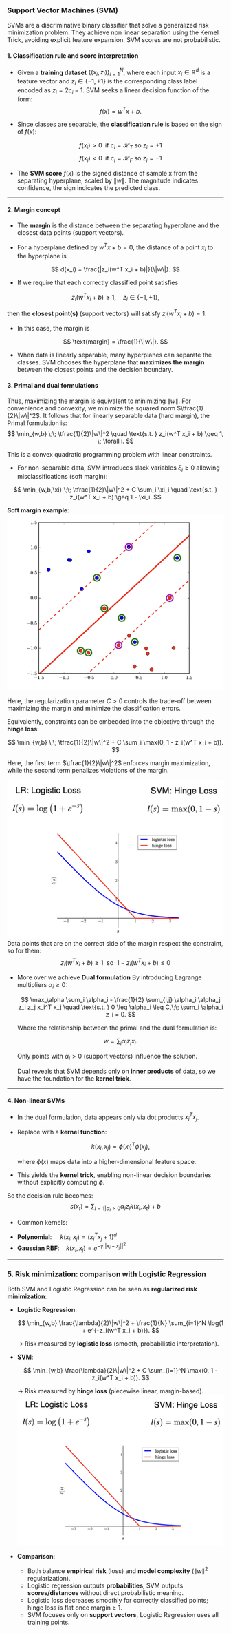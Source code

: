 ### **Support Vector Machines (SVM)**

SVMs are a discriminative binary classifier that solve a generalized risk minimization problem. They achieve non linear separation using the Kernel Trick, avoiding
explicit feature expansion. SVM scores are not probabilistic.

#### **1. Classification rule and score interpretation**

* Given a **training dataset** $\{(x_i, z_i)\}_{i=1}^N$, where each input $x_i \in \mathbb{R}^d$ is a feature vector and $z_i \in \{-1,+1\}$ is the corresponding class label encoded as $z_i = 2 c_i - 1$. SVM seeks a linear decision function of the form:
  $$
  f(x) = w^T x + b.
  $$
* Since classes are separable, the **classification rule** is based on the sign of $f(x)$:

  $$
  f(x_i) > 0 \;\;\text{if } c_i = \mathcal{H}_T \text{ so } z_i = +1
  $$
  $$
  f(x_i) < 0 \;\;\text{if } c_i = \mathcal{H}_F \text{ so } z_i = -1
  $$

* The **SVM score** $f(x)$ is the signed distance of sample x from the separating hyperplane, scaled by $\|w\|$. The
  magnitude indicates confidence, the sign indicates the predicted class.

---

#### **2. Margin concept**

* The **margin** is the distance between the separating hyperplane and the closest data points (support vectors).

* For a hyperplane defined by $w^T x + b = 0$, the distance of a point $x_i$ to the hyperplane is

$$
d(x_i) = \frac{|z_i(w^T x_i + b)|}{\|w\|}.
$$

* If we require that each correctly classified point satisfies

$$
z_i(w^T x_i + b) \geq 1, \quad z_i \in \{-1, +1\},
$$

then the **closest point(s)** (support vectors) will satisfy $z_i(w^T x_i + b) = 1$.

* In this case, the margin is

$$
\text{margin} = \frac{1}{\|w\|}.
$$
* When data is linearly separable, many hyperplanes can separate the classes. SVM chooses the hyperplane that **maximizes the margin** between the closest points and the decision boundary.

#### **3. Primal and dual formulations**

Thus, maximizing the margin is equivalent to minimizing $\|w\|$. For convenience and convexity, we minimize the squared
norm $\tfrac{1}{2}\|w\|^2$. It follows that for linearly separable data (hard margin), the Primal formulation is:
$$
\min_{w,b} \;\; \tfrac{1}{2}\|w\|^2 \quad \text{s.t. } z_i(w^T x_i + b) \geq 1, \; \forall i.
$$

This is a convex quadratic programming problem with linear constraints.

* For non-separable data, SVM introduces slack variables $\xi_i \geq 0$ allowing misclassifications (soft margin):

$$
\min_{w,b,\xi} \;\; \tfrac{1}{2}\|w\|^2 + C \sum_i \xi_i
\quad \text{s.t. } z_i(w^T x_i + b) \geq 1 - \xi_i.
$$

**Soft margin example**:
![soft-margin](./soft-margin.png)

Here, the regularization parameter $C>0$ controls the trade-off between maximizing the margin and minimize the
classification errors.

Equivalently, constraints can be embedded into the objective through the **hinge loss**:

$$
\min_{w,b} \;\; \tfrac{1}{2}\|w\|^2 + C \sum_i \max(0, 1 - z_i(w^T x_i + b)).
$$

Here, the first term $\tfrac{1}{2}\|w\|^2$ enforces margin maximization, while the second term
penalizes violations of the margin.

![Hinge loss](./hinge_loss.png)
Data points that are on the correct side of the margin respect the constraint, so for them:
$$
z_i(w^T x_i + b) \geq 1 \ \ \text{so} \ \ 1- z_i(w^T x_i + b) \leq 0
$$

* More over we achieve **Dual formulation**
  By introducing Lagrange multipliers $\alpha_i \geq 0$:

  $$
  \max_\alpha \sum_i \alpha_i - \frac{1}{2} \sum_{i,j} \alpha_i \alpha_j z_i z_j x_i^T x_j
  \quad \text{s.t. } 0 \leq \alpha_i \leq C,\;\; \sum_i \alpha_i z_i = 0.
  $$

  Where the relationship between the primal and the dual formulation is:

  $$
  w = \sum_i \alpha_i z_i x_i.
  $$

  Only points with $\alpha_i > 0$ (support vectors) influence the solution.

  Dual reveals that SVM depends only on **inner products** of data, so we have the foundation for the **kernel trick**.

---

#### **4. Non-linear SVMs**

* In the dual formulation, data appears only via dot products $x_i^T x_j$.
* Replace with a **kernel function**:

  $$
  k(x_i, x_j) = \phi(x_i)^T \phi(x_j),
  $$

  where $\phi(x)$ maps data into a higher-dimensional feature space.
* This yields the **kernel trick**, enabling non-linear decision boundaries without explicitly computing $\phi$.

So the decision rule becomes:
$$
s(x_t)=\sum_{i=1|\alpha_i>0}\alpha_i z_i k(x_i,x_t)+b
$$

* Common kernels:

- **Polynomial**:  $\ \ \ \ k(x_i,x_j)=(x_i^T x_j + 1)^d$
- **Gaussian RBF**: $\ \ \ k(x_i, x_j)=e^{-\gamma ||x_i-x_j||^2}$

---

### **5. Risk minimization: comparison with Logistic Regression**

Both SVM and Logistic Regression can be seen as **regularized risk minimization**:

* **Logistic Regression**:

  $$
  \min_{w,b} \frac{\lambda}{2}\|w\|^2 + \frac{1}{N} \sum_{i=1}^N \log(1 + e^{-z_i(w^T x_i + b)}).
  $$

  → Risk measured by **logistic loss** (smooth, probabilistic interpretation).

* **SVM**:

  $$
  \min_{w,b} \frac{\lambda}{2}\|w\|^2 + C \sum_{i=1}^N \max(0, 1 - z_i(w^T x_i + b)).
  $$

  → Risk measured by **hinge loss** (piecewise linear, margin-based).
  ![loss](./hinge_loss.png)

* **Comparison**:

    * Both balance **empirical risk** (loss) and **model complexity** ($\|w\|^2$ regularization).
    * Logistic regression outputs **probabilities**, SVM outputs **scores/distances** without direct probabilistic
      meaning.
    * Logistic loss decreases smoothly for correctly classified points; hinge loss is flat once margin ≥ 1.
    * SVM focuses only on **support vectors**, Logistic Regression uses all training points.

